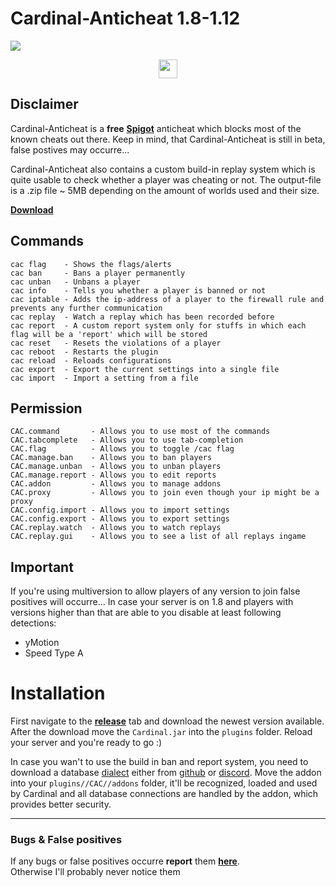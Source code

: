 # Cardinal-Anticheat 1.8-1.12

<img
 src="http://cac.dodo1213.de/img/banner.png"
/>

<div
 align="center">
    <a
     href="https://go.lukasl.dev/cacdiscord">
        <img
            height="30" src="https://img.shields.io/discord/647922123192533022.svg?logo=discord&style=for-the-badge"
        />
    </a>
</div>

## Disclaimer

Cardinal-Anticheat is a **free** [**Spigot**](https://github.com/SpigotMC) anticheat which blocks most of the known cheats out there. Keep in mind, that Cardinal-Anticheat is still in beta, false postives may occurre...

Cardinal-Anticheat also contains a custom build-in replay system which is quite usable to check whether a player was cheating or not. The output-file is a .zip file ~ 5MB depending on the amount of worlds used and their size.

[**Download**](#terms-of-use)

## Commands

```text
cac flag    - Shows the flags/alerts
cac ban     - Bans a player permanently
cac unban   - Unbans a player
cac info    - Tells you whether a player is banned or not
cac iptable - Adds the ip-address of a player to the firewall rule and prevents any further communication
cac replay  - Watch a replay which has been recorded before
cac report  - A custom report system only for stuffs in which each flag will be a 'report' which will be stored
cac reset   - Resets the violations of a player
cac reboot  - Restarts the plugin
cac reload  - Reloads configurations
cac export  - Export the current settings into a single file
cac import  - Import a setting from a file
```

## Permission

```text
CAC.command       - Allows you to use most of the commands
CAC.tabcomplete   - Allows you to use tab-completion
CAC.flag          - Allows you to toggle /cac flag
CAC.manage.ban    - Allows you to ban players
CAC.manage.unban  - Allows you to unban players
CAC.manage.report - Allows you to edit reports
CAC.addon         - Allows you to manage addons
CAC.proxy         - Allows you to join even though your ip might be a proxy
CAC.config.import - Allows you to import settings
CAC.config.export - Allows you to export settings
CAC.replay.watch  - Allows you to watch replays
CAC.replay.gui    - Allows you to see a list of all replays ingame
```

## Important

If you're using multiversion to allow players of any version to join false positives will occurre...
In case your server is on 1.8 and players with versions higher than that are able to you disable at least following detections:

+ yMotion
+ Speed Type A

# Installation

First navigate to the [**release**](https://github.com/Clientastisch/Cardinal-Anticheat/releases) tab and download the newest version available. After the download move the `Cardinal.jar` into the `plugins` folder. Reload your server and you're ready to go :)

In case you wan't to use the build in ban and report system, you need to download a database [dialect](https://github.com/Clientastisch/Cardinal-Anticheat/blob/master/DIALECT.md) either from [github](https://github.com/Clientastisch/Cardinal-Anticheat/tree/master/dialects) or [discord](https://go.lukasl.dev/cacdiscord). Move the addon into your `plugins//CAC//addons` folder, it'll be recognized, loaded and used by Cardinal and all database connections are handled by the addon, which provides better security.

<hr >

### Bugs & False positives

If any bugs or false positives occurre **report** them [**here**](https://github.com/Clientastisch/Cardinal-Anticheat/issues/new/choose). <br>
Otherwise I'll probably never notice them
